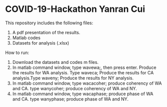 # COVID-19-Hackathon Yanran Cui
This repository includes the following files:
1. A pdf presentation of the results.
2. Matlab codes
3. Datasets for analysis (.xlsx)

How to run:
1. Download the datasets and codes m files.
2. In matlab command window, type wavewa;, then press enter. Produce the results for WA analysis. Type waveca; Produce the results for CA analysis.Type waveny; Produce the results for NY analysis.
3. In matlab command window, type wacacoher; produce coherency of WA and CA. type wanycoher; produce coherency of WA and NY.
4. In matlab command window, type wacaphase; produce phase of WA and CA. type wanyphase; produce phase of WA and NY. 
